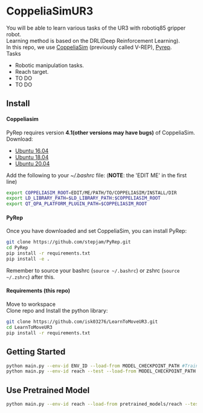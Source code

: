 # CoppeliaSimUR3

You will be able to learn various tasks of the UR3 with robotiq85 gripper robot.  
Learning method is based on the DRL(Deep Reinforcement Learning).  
In this repo, we use [CoppeliaSim](http://www.coppeliarobotics.com/) (previously called V-REP), [Pyrep](https://github.com/stepjam/PyRep).  
Tasks  
 - Robotic manipulation tasks.
  - Reach target.
  - TO DO
 - TO DO

## Install

#### Coppeliasim
PyRep requires version **4.1(other versions may have bugs)** of CoppeliaSim. Download: 
- [Ubuntu 16.04](https://www.coppeliarobotics.com/files/CoppeliaSim_Edu_V4_1_0_Ubuntu16_04.tar.xz)
- [Ubuntu 18.04](https://www.coppeliarobotics.com/files/CoppeliaSim_Edu_V4_1_0_Ubuntu18_04.tar.xz)
- [Ubuntu 20.04](https://www.coppeliarobotics.com/files/CoppeliaSim_Edu_V4_1_0_Ubuntu20_04.tar.xz)

Add the following to your *~/.bashrc* file: (__NOTE__: the 'EDIT ME' in the first line)  
```bash
export COPPELIASIM_ROOT=EDIT/ME/PATH/TO/COPPELIASIM/INSTALL/DIR
export LD_LIBRARY_PATH=$LD_LIBRARY_PATH:$COPPELIASIM_ROOT
export QT_QPA_PLATFORM_PLUGIN_PATH=$COPPELIASIM_ROOT
```

#### PyRep

Once you have downloaded and set CoppeliaSim, you can install PyRep:

```bash
git clone https://github.com/stepjam/PyRep.git
cd PyRep
pip install -r requirements.txt
pip install -e .
```

Remember to source your bashrc (`source ~/.bashrc`) or 
zshrc (`source ~/.zshrc`) after this.


#### Requirements (this repo)
Move to workspace  
Clone repo and Install the python library:
```bash
git clone https://github.com/isk03276/LearnToMoveUR3.git
cd LearnToMoveUR3
pip install -r requirements.txt
```


## Getting Started
```bash
python main.py --env-id ENV_ID --load-from MODEL_CHECKPOINT_PATH #Train
python main.py --env-id reach --test --load-from MODEL_CHECKPOINT_PATH #Test
```


## Use Pretrained Model
```bash
python main.py --env-id reach --load-from pretrained_models/reach --test
```

